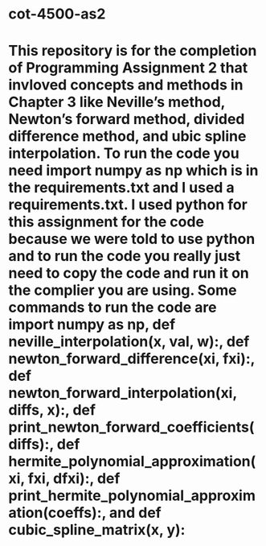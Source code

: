 # cot-4500-as2
# This repository is for the completion of Programming Assignment 2 that invloved concepts and methods in Chapter 3 like Neville’s method, Newton’s forward method, divided difference method, and ubic spline interpolation. To run the code you need import numpy as np which is in the requirements.txt and I used a requirements.txt. I used python for this assignment for the code because we were told to use python and to run the code you really just need to copy the code and run it on the complier you are using. Some commands to run the code are import numpy as np, def neville_interpolation(x, val, w):, def newton_forward_difference(xi, fxi):, def newton_forward_interpolation(xi, diffs, x):, def print_newton_forward_coefficients(diffs):, def hermite_polynomial_approximation(xi, fxi, dfxi):, def print_hermite_polynomial_approximation(coeffs):, and def cubic_spline_matrix(x, y):
